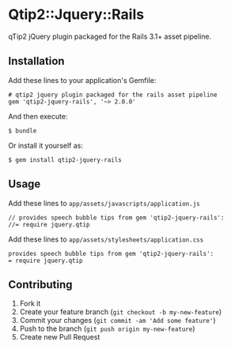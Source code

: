 # Qtip2::Jquery::Rails

qTip2 jQuery plugin packaged for the Rails 3.1+ asset pipeline.

## Installation

Add these lines to your application's Gemfile:

    # qtip2 jquery plugin packaged for the rails asset pipeline
    gem 'qtip2-jquery-rails', '~> 2.0.0'

And then execute:

    $ bundle

Or install it yourself as:

    $ gem install qtip2-jquery-rails

## Usage

Add these lines to `app/assets/javascripts/application.js`

    // provides speech bubble tips from gem 'qtip2-jquery-rails':
    //= require jquery.qtip

Add these lines to `app/assets/stylesheets/application.css`

    provides speech bubble tips from gem 'qtip2-jquery-rails':
    = require jquery.qtip

## Contributing

1. Fork it
2. Create your feature branch (`git checkout -b my-new-feature`)
3. Commit your changes (`git commit -am 'Add some feature'`)
4. Push to the branch (`git push origin my-new-feature`)
5. Create new Pull Request
